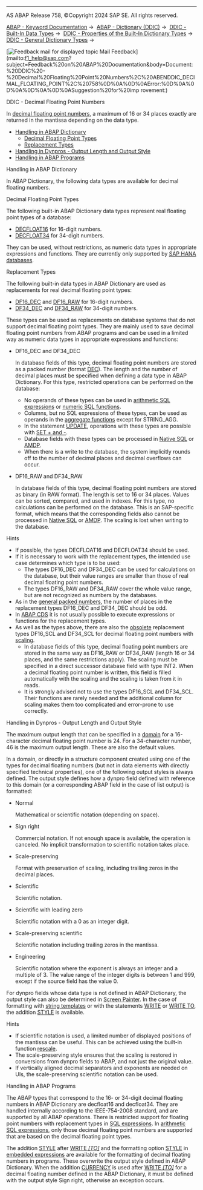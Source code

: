   

* * *

AS ABAP Release 758, ©Copyright 2024 SAP SE. All rights reserved.

[ABAP - Keyword Documentation](https://help.sap.com/doc/abapdocu_758_index_htm/7.58/en-US/abenabap.htm) →  [ABAP - Dictionary (DDIC)](https://help.sap.com/doc/abapdocu_758_index_htm/7.58/en-US/abenabap_dictionary.htm) →  [DDIC - Built-In Data Types](https://help.sap.com/doc/abapdocu_758_index_htm/7.58/en-US/abenddic_builtin_types_intro.htm) →  [DDIC - Properties of the Built-In Dictionary Types](https://help.sap.com/doc/abapdocu_758_index_htm/7.58/en-US/abenddic_builtin_types_prop.htm) →  [DDIC - General Dictionary Types](https://help.sap.com/doc/abapdocu_758_index_htm/7.58/en-US/abenddic_builtin_types_general.htm) → 

 [![](Mail.gif?object=Mail.gif "Feedback mail for displayed topic") Mail Feedback](mailto:f1_help@sap.com?subject=Feedback%20on%20ABAP%20Documentation&body=Document:%20DDIC%20-%20Decimal%20Floating%20Point%20Numbers%2C%20ABENDDIC_DECIMAL_FLOATING_POINT%2C%20758%0D%0A%0D%0AError:%0D%0A%0D%0A%0D%0A%0D%0ASuggestion%20for%20imp
rovement:)

DDIC - Decimal Floating Point Numbers

In [decimal floating point numbers](https://help.sap.com/doc/abapdocu_758_index_htm/7.58/en-US/abendecfloat_glosry.htm "Glossary Entry"), a maximum of 16 or 34 places exactly are returned in the mantissa depending on the data type.

-   [Handling in ABAP Dictionary](#@@ITOC@@ABENDDIC_DECIMAL_FLOATING_POINT_1)
    -   [Decimal Floating Point Types](#@@ITOC@@ABENDDIC_DECIMAL_FLOATING_POINT_2)
    -   [Replacement Types](#@@ITOC@@ABENDDIC_DECIMAL_FLOATING_POINT_3)
-   [Handling in Dynpros - Output Length and Output Style](#@@ITOC@@ABENDDIC_DECIMAL_FLOATING_POINT_4)
-   [Handling in ABAP Programs](#@@ITOC@@ABENDDIC_DECIMAL_FLOATING_POINT_5)

Handling in ABAP Dictionary   

In ABAP Dictionary, the following data types are available for decimal floating numbers.

Decimal Floating Point Types   

The following built-in ABAP Dictionary data types represent real floating point types of a database:

-   [DECFLOAT16](https://help.sap.com/doc/abapdocu_758_index_htm/7.58/en-US/abenddic_builtin_types.htm) for 16-digit numbers.
-   [DECFLOAT34](https://help.sap.com/doc/abapdocu_758_index_htm/7.58/en-US/abenddic_builtin_types.htm) for 34-digit numbers.

They can be used, without restrictions, as numeric data types in appropriate expressions and functions. They are currently only supported by [SAP HANA databases](https://help.sap.com/doc/abapdocu_758_index_htm/7.58/en-US/abenhana_database_glosry.htm "Glossary Entry").

Replacement Types   

The following built-in data types in ABAP Dictionary are used as replacements for real decimal floating point types:

-   [DF16\_DEC](https://help.sap.com/doc/abapdocu_758_index_htm/7.58/en-US/abenddic_builtin_types.htm) and [DF16\_RAW](https://help.sap.com/doc/abapdocu_758_index_htm/7.58/en-US/abenddic_builtin_types.htm) for 16-digit numbers.
-   [DF34\_DEC](https://help.sap.com/doc/abapdocu_758_index_htm/7.58/en-US/abenddic_builtin_types.htm) and [DF34\_RAW](https://help.sap.com/doc/abapdocu_758_index_htm/7.58/en-US/abenddic_builtin_types.htm) for 34-digit numbers.

These types can be used as replacements on database systems that do not support decimal floating point types. They are mainly used to save decimal floating point numbers from ABAP programs and can be used in a limited way as numeric data types in appropriate expressions and functions:

-   DF16\_DEC and DF34\_DEC
    
    In database fields of this type, decimal floating point numbers are stored as a packed number (format [DEC](https://help.sap.com/doc/abapdocu_758_index_htm/7.58/en-US/abenddic_builtin_types_int_pack.htm)). The length and the number of decimal places must be specified when defining a data type in ABAP Dictionary. For this type, restricted operations can be performed on the database:
    
    -   No operands of these types can be used in [arithmetic SQL expressions](https://help.sap.com/doc/abapdocu_758_index_htm/7.58/en-US/abensql_arith.htm) or [numeric SQL functions](https://help.sap.com/doc/abapdocu_758_index_htm/7.58/en-US/abensql_arith_func.htm).
    -   Columns, but no SQL expressions of these types, can be used as operands in the [aggregate functions](https://help.sap.com/doc/abapdocu_758_index_htm/7.58/en-US/abapselect_aggregate.htm) except for STRING\_AGG.
    -   In the statement [UPDATE](https://help.sap.com/doc/abapdocu_758_index_htm/7.58/en-US/abapupdate.htm), operations with these types are possible with [SET + and \-](https://help.sap.com/doc/abapdocu_758_index_htm/7.58/en-US/abapupdate_set_expression.htm).
    -   Database fields with these types can be processed in [Native SQL](https://help.sap.com/doc/abapdocu_758_index_htm/7.58/en-US/abennative_sql_glosry.htm "Glossary Entry") or [AMDP](https://help.sap.com/doc/abapdocu_758_index_htm/7.58/en-US/abenamdp_glosry.htm "Glossary Entry").
    -   When there is a write to the database, the system implicitly rounds off to the number of decimal places and decimal overflows can occur.
-   DF16\_RAW and DF34\_RAW
    
    In database fields of this type, decimal floating point numbers are stored as binary (in RAW format). The length is set to 16 or 34 places. Values can be sorted, compared, and used in indexes. For this type, no calculations can be performed on the database. This is an SAP-specific format, which means that the corresponding fields also cannot be processed in [Native SQL](https://help.sap.com/doc/abapdocu_758_index_htm/7.58/en-US/abennative_sql_glosry.htm "Glossary Entry") or [AMDP](https://help.sap.com/doc/abapdocu_758_index_htm/7.58/en-US/abenamdp_glosry.htm "Glossary Entry"). The scaling is lost when writing to the database.
    

Hints

-   If possible, the types DECFLOAT16 and DECFLOAT34 should be used.
-   If it is necessary to work with the replacement types, the intended use case determines which type is to be used:
    -   The types DF16\_DEC and DF34\_DEC can be used for calculations on the database, but their value ranges are smaller than those of real decimal floating point numbers.
    -   The types DF16\_RAW and DF34\_RAW cover the whole value range, but are not recognized as numbers by the databases.
-   As in the [general packed numbers](https://help.sap.com/doc/abapdocu_758_index_htm/7.58/en-US/abenddic_builtin_types_int_pack.htm), the number of places in the replacement types DF16\_DEC and DF34\_DEC should be odd.
-   In [ABAP CDS](https://help.sap.com/doc/abapdocu_758_index_htm/7.58/en-US/abencds.htm) it is not usually possible to execute expressions or functions for the replacement types.
-   As well as the types above, there are also the [obsolete](https://help.sap.com/doc/abapdocu_758_index_htm/7.58/en-US/abenddic_obsolete_types.htm) replacement types DF16\_SCL and DF34\_SCL for decimal floating point numbers with [scaling](https://help.sap.com/doc/abapdocu_758_index_htm/7.58/en-US/abenscale_glosry.htm "Glossary Entry").
    -   In database fields of this type, decimal floating point numbers are stored in the same way as DF16\_RAW or DF34\_RAW (length 16 or 34 places, and the same restrictions apply). The scaling must be specified in a direct successor database field with type INT2. When a decimal floating point number is written, this field is filled automatically with the scaling and the scaling is taken from it in reads.
    -   It is strongly advised not to use the types DF16\_SCL and DF34\_SCL. Their functions are rarely needed and the additional column for scaling makes them too complicated and error-prone to use correctly.

Handling in Dynpros - Output Length and Output Style   

The maximum output length that can be specified in a [domain](https://help.sap.com/doc/abapdocu_758_index_htm/7.58/en-US/abenddic_domains.htm) for a 16-character decimal floating point number is 24. For a 34-character number, 46 is the maximum output length. These are also the default values.

In a domain, or directly in a structure component created using one of the types for decimal floating numbers (but not in data elements with directly specified technical properties), one of the following output styles is always defined. The output style defines how a dynpro field defined with reference to this domain (or a corresponding ABAP field in the case of list output) is formatted:

-   Normal
    
    Mathematical or scientific notation (depending on space).
    
-   Sign right
    
    Commercial notation. If not enough space is available, the operation is canceled. No implicit transformation to scientific notation takes place.
    
-   Scale-preserving
    
    Format with preservation of scaling, including trailing zeros in the decimal places.
    
-   Scientific
    
    Scientific notation.
    
-   Scientific with leading zero
    
    Scientific notation with a 0 as an integer digit.
    
-   Scale-preserving scientific
    
    Scientific notation including trailing zeros in the mantissa.
    
-   Engineering
    
    Scientific notation where the exponent is always an integer and a multiple of 3. The value range of the integer digits is between 1 and 999, except if the source field has the value 0.
    

For dynpro fields whose data type is not defined in ABAP Dictionary, the output style can also be determined in [Screen Painter](https://help.sap.com/doc/abapdocu_758_index_htm/7.58/en-US/abenscreen_painter_glosry.htm "Glossary Entry"). In the case of formatting with [string templates](https://help.sap.com/doc/abapdocu_758_index_htm/7.58/en-US/abapcompute_string_format_options.htm) or with the statements [WRITE](https://help.sap.com/doc/abapdocu_758_index_htm/7.58/en-US/abapwrite-.htm) or [WRITE TO](https://help.sap.com/doc/abapdocu_758_index_htm/7.58/en-US/abapwrite_to.htm), the addition [STYLE](https://help.sap.com/doc/abapdocu_758_index_htm/7.58/en-US/abapwrite_ext_options.htm) is available.

Hints

-   If scientific notation is used, a limited number of displayed positions of the mantissa can be useful. This can be achieved using the built-in function [rescale](https://help.sap.com/doc/abapdocu_758_index_htm/7.58/en-US/abendec_floating_point_functions.htm).
-   The scale-preserving style ensures that the scaling is restored in conversions from dynpro fields to ABAP, and not just the original value.
-   If vertically aligned decimal separators and exponents are needed on UIs, the scale-preserving scientific notation can be used.

Handling in ABAP Programs   

The ABAP types that correspond to the 16- or 34-digit decimal floating numbers in ABAP Dictionary are decfloat16 and decfloat34. They are handled internally according to the IEEE-754-2008 standard, and are supported by all ABAP operations. There is restricted support for floating point numbers with replacement types in [SQL expressions](https://help.sap.com/doc/abapdocu_758_index_htm/7.58/en-US/abapsql_expr.htm). In [arithmetic SQL expressions](https://help.sap.com/doc/abapdocu_758_index_htm/7.58/en-US/abensql_arith.htm), only those decimal floating point numbers are supported that are based on the decimal floating point types.

The addition [STYLE](https://help.sap.com/doc/abapdocu_758_index_htm/7.58/en-US/abapwrite_to_options.htm) after [WRITE *\[*TO*\]*](https://help.sap.com/doc/abapdocu_758_index_htm/7.58/en-US/abapwrite_to.htm) and the formatting option [STYLE](https://help.sap.com/doc/abapdocu_758_index_htm/7.58/en-US/abapcompute_string_format_options.htm) in [embedded expressions](https://help.sap.com/doc/abapdocu_758_index_htm/7.58/en-US/abenstring_templates_expressions.htm) are available for the formatting of decimal floating numbers in programs. These overwrite the output style defined in ABAP Dictionary. When the addition [CURRENCY](https://help.sap.com/doc/abapdocu_758_index_htm/7.58/en-US/abapwrite_to_options.htm) is used after [WRITE *\[*TO*\]*](https://help.sap.com/doc/abapdocu_758_index_htm/7.58/en-US/abapwrite_to.htm) for a decimal floating number defined in the ABAP Dictionary, it must be defined with the output style Sign right, otherwise an exception occurs.